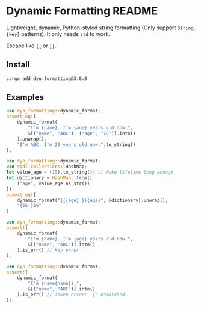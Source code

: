 # Dynamic Formatting README

Lightweight, dynamic, Python-styled string formatting (Only support `String`,
`{key}` patterns). It only needs `std` to work.

Escape like `{{` or `}}`.

## Install

```bash
cargo add dyn_formatting@3.0.0
```

## Examples

```Rust
use dyn_formatting::dynamic_format;
assert_eq!(
    dynamic_format(
        "I'm {name}. I'm {age} years old now.",
        &[("name", "ABC"), ("age", "20")].into()
    ).unwrap(),
    "I'm ABC. I'm 20 years old now.".to_string()
);
```

```Rust
use dyn_formatting::dynamic_format;
use std::collections::HashMap;
let value_age = (15).to_string(); // Make lifetime long enough
let dictionary = HashMap::from([
    ("age", value_age.as_str()),
]);
assert_eq!(
    dynamic_format("{{{age} }}{age}", &dictionary).unwrap(),
    "{15 }15"
)
```

```Rust
use dyn_formatting::dynamic_format;
assert!(
    dynamic_format(
        "I'm {name}. I'm {age} years old now.",
        &[("name", "ABC")].into()
    ).is_err() // Key error
);
```

```Rust
use dyn_formatting::dynamic_format;
assert!(
    dynamic_format(
        "I'm {name{name}}.",
        &[("name", "ABC")].into()
    ).is_err() // Token error: '{' unmatched.
);
```

